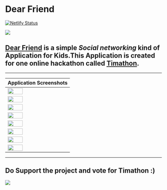 # Dear Friend
[![Netlify Status](https://api.netlify.com/api/v1/badges/c26a6644-9f26-4719-9a1a-f4f896884b60/deploy-status)](https://app.netlify.com/sites/dear-friend/deploys)

<img src="https://www.tonner.org/worldlycats/wc6-tomjerry.gif" />

## [Dear Friend](https://dear-friend.netlify.app/#/) is a simple _Social networking_ kind of Application for Kids.This Application is created for one online hackathon called [Timathon](https://twtcodejam.net/timathon/).

---

| Application Screenshots |
| --- |
| <img src="https://i.ibb.co/82DjC6N/screenshot-1.png" width="50%" /> |
| <img src="https://i.ibb.co/4Yb3tv2/screenshot-2.png" width="50%" /> |
| <img src="https://i.ibb.co/2c29H0t/screenshot-3.png" width="50%" /> |
| <img src="https://i.ibb.co/vhvnPwz/screenshot-4.png" width="50%" /> |
| <img src="https://i.ibb.co/NYgP0hd/screenshot-5.png" width="50%" /> |
| <img src="https://i.ibb.co/sCnf26M/screenshot-6.png" width="50%" /> |
| <img src="https://i.ibb.co/Wz78cwz/screenshot-7.png" width="50%" /> |
| <img src="https://i.ibb.co/xS6Qsp3/screenshot-8.png" width="50%" /> |

---

## Do Support the project and vote for Timathon :)
<img src="https://thumbs.gfycat.com/LikableCelebratedHart-small.gif" />




